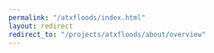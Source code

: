 ```yaml
---
permalink: "/atxfloods/index.html"
layout: redirect
redirect_to: "/projects/atxfloods/about/overview"
---
```


